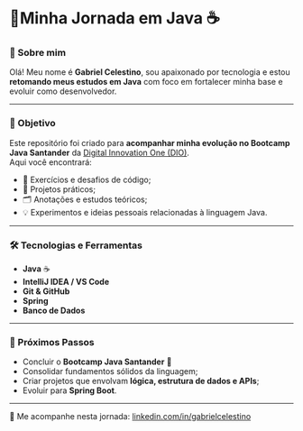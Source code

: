 # 🚀Minha Jornada em Java ☕

### 🧠 Sobre mim
Olá! Meu nome é **Gabriel Celestino**, sou apaixonado por tecnologia e estou **retomando meus estudos em Java** com foco em fortalecer minha base e evoluir como desenvolvedor.

---

### 🎯 Objetivo
Este repositório foi criado para **acompanhar minha evolução no Bootcamp Java Santander** da [Digital Innovation One (DIO)](https://www.dio.me/).  
Aqui você encontrará:
- 📘 Exercícios e desafios de código;  
- 🧩 Projetos práticos;  
- 🗂️ Anotações e estudos teóricos;  
- 💡 Experimentos e ideias pessoais relacionadas à linguagem Java.  

---

### 🛠️ Tecnologias e Ferramentas
- **Java** ☕  
- **IntelliJ IDEA / VS Code**  
- **Git & GitHub**  
- **Spring**  
- **Banco de Dados**  

---

### 🌱 Próximos Passos
- Concluir o **Bootcamp Java Santander** 💪  
- Consolidar fundamentos sólidos da linguagem;  
- Criar projetos que envolvam **lógica, estrutura de dados e APIs**;  
- Evoluir para **Spring Boot**. 

---

🔗 Me acompanhe nesta jornada: [linkedin.com/in/gabrielcelestino](https://www.linkedin.com/in/gabrielcelestinotech/)  
